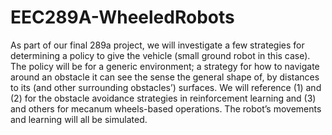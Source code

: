 # EEC289A-WheeledRobots

As part of our final 289a project, we will investigate a few strategies for determining a policy to give the vehicle (small ground robot in this case). The policy will be for a generic environment; a strategy for how to navigate around an obstacle it can see the sense the general shape of, by distances to its (and other surrounding obstacles’) surfaces. We will reference (1) and (2) for the obstacle avoidance strategies in reinforcement learning and (3) and others for mecanum wheels-based operations. The robot’s movements and learning will all be simulated. 
